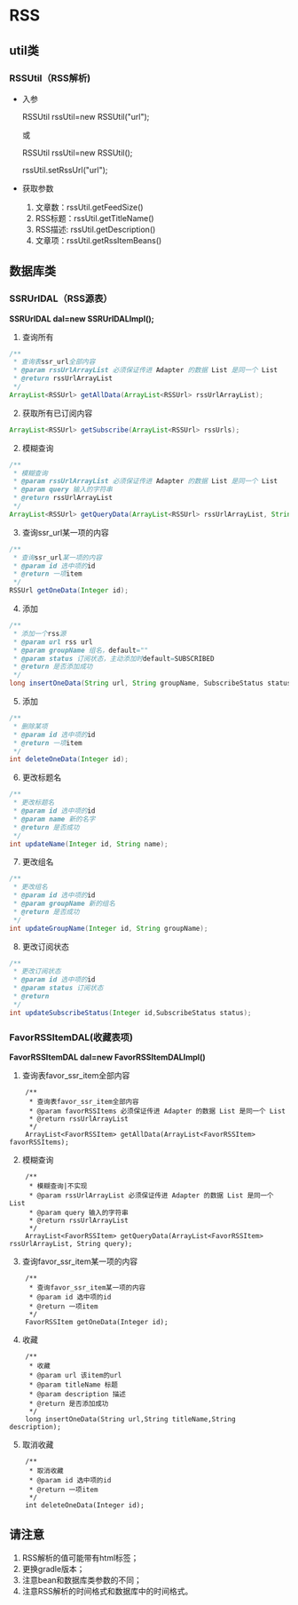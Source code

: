 # RSS

## util类

### RSSUtil（RSS解析)

* 入参

  RSSUtil rssUtil=new RSSUtil("url");

  或

  RSSUtil rssUtil=new RSSUtil();

  rssUtil.setRssUrl("url");

* 获取参数

  1. 文章数：rssUtil.getFeedSize()
  2. RSS标题：rssUtil.getTitleName()
  3. RSS描述: rssUtil.getDescription()
  4. 文章项：rssUtil.getRssItemBeans()
  
## 数据库类

### SSRUrlDAL（RSS源表）

**SSRUrlDAL dal=new SSRUrlDALImpl();**

1. 查询所有
```java
/**
 * 查询表ssr_url全部内容
 * @param rssUrlArrayList 必须保证传进 Adapter 的数据 List 是同一个 List
 * @return rssUrlArrayList
 */
ArrayList<RSSUrl> getAllData(ArrayList<RSSUrl> rssUrlArrayList);
```

2. 获取所有已订阅内容

```java
ArrayList<RSSUrl> getSubscribe(ArrayList<RSSUrl> rssUrls);
```

2. 模糊查询
```java
/**
 * 模糊查询
 * @param rssUrlArrayList 必须保证传进 Adapter 的数据 List 是同一个 List
 * @param query 输入的字符串
 * @return rssUrlArrayList
 */
ArrayList<RSSUrl> getQueryData(ArrayList<RSSUrl> rssUrlArrayList, String query);
```
3. 查询ssr_url某一项的内容
```java
/**
 * 查询ssr_url某一项的内容
 * @param id 选中项的id
 * @return 一项item
 */
RSSUrl getOneData(Integer id);
```
4. 添加
```java
/**
 * 添加一个rss源
 * @param url rss url
 * @param groupName 组名，default=""
 * @param status 订阅状态，主动添加时default=SUBSCRIBED
 * @return 是否添加成功
 */
long insertOneData(String url, String groupName, SubscribeStatus status);
```
5. 添加
```java
/**
 * 删除某项
 * @param id 选中项的id
 * @return 一项item
 */
int deleteOneData(Integer id);
```
6. 更改标题名
```java
/**
 * 更改标题名
 * @param id 选中项的id
 * @param name 新的名字
 * @return 是否成功
 */
int updateName(Integer id, String name);
```
7. 更改组名
```java
/**
 * 更改组名
 * @param id 选中项的id
 * @param groupName 新的组名
 * @return 是否成功
 */
int updateGroupName(Integer id, String groupName);
```
8. 更改订阅状态
```java
/**
 * 更改订阅状态
 * @param id 选中项的id
 * @param status 订阅状态
 * @return
 */
int updateSubscribeStatus(Integer id,SubscribeStatus status);
```

### FavorRSSItemDAL(收藏表项)

**FavorRSSItemDAL dal=new FavorRSSItemDALImpl()**

1. 查询表favor_ssr_item全部内容
```
    /**
     * 查询表favor_ssr_item全部内容
     * @param favorRSSItems 必须保证传进 Adapter 的数据 List 是同一个 List
     * @return rssUrlArrayList
     */
    ArrayList<FavorRSSItem> getAllData(ArrayList<FavorRSSItem> favorRSSItems);
```
2. 模糊查询
```
    /**
     * 模糊查询|不实现
     * @param rssUrlArrayList 必须保证传进 Adapter 的数据 List 是同一个 List
     * @param query 输入的字符串
     * @return rssUrlArrayList
     */
    ArrayList<FavorRSSItem> getQueryData(ArrayList<FavorRSSItem> rssUrlArrayList, String query);
```
3. 查询favor_ssr_item某一项的内容
```
    /**
     * 查询favor_ssr_item某一项的内容
     * @param id 选中项的id
     * @return 一项item
     */
    FavorRSSItem getOneData(Integer id);
```
4. 收藏
```
    /**
     * 收藏
     * @param url 该item的url
     * @param titleName 标题
     * @param description 描述
     * @return 是否添加成功
     */
    long insertOneData(String url,String titleName,String description);
```
5. 取消收藏
```
    /**
     * 取消收藏
     * @param id 选中项的id
     * @return 一项item
     */
    int deleteOneData(Integer id);
```

## 请注意

1. RSS解析的值可能带有html标签；
2. 更换gradle版本；
3. 注意bean和数据库类参数的不同；
4. 注意RSS解析的时间格式和数据库中的时间格式。